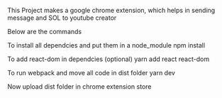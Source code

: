This Project makes a google chrome extension, which helps in sending message and SOL to youtube creator

Below are the commands

To install all dependcies and put them in a node_module
npm install

To add react-dom in dependcies (optional)
yarn add react react-dom

To run webpack and move all code in dist folder
yarn dev

Now upload dist folder in chrome extension store